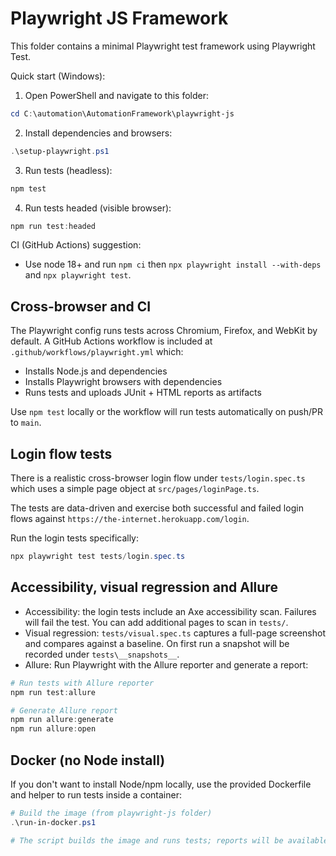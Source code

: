 # Playwright JS Framework

This folder contains a minimal Playwright test framework using Playwright Test.

Quick start (Windows):

1. Open PowerShell and navigate to this folder:

```powershell
cd C:\automation\AutomationFramework\playwright-js
```

2. Install dependencies and browsers:

```powershell
.\setup-playwright.ps1
```

3. Run tests (headless):

```powershell
npm test
```

4. Run tests headed (visible browser):

```powershell
npm run test:headed
```

CI (GitHub Actions) suggestion:
- Use node 18+ and run `npm ci` then `npx playwright install --with-deps` and `npx playwright test`.

Cross-browser and CI
---------------------
The Playwright config runs tests across Chromium, Firefox, and WebKit by default. A GitHub Actions workflow is included at `.github/workflows/playwright.yml` which:

- Installs Node.js and dependencies
- Installs Playwright browsers with dependencies
- Runs tests and uploads JUnit + HTML reports as artifacts

Use `npm test` locally or the workflow will run tests automatically on push/PR to `main`.

Login flow tests
----------------
There is a realistic cross-browser login flow under `tests/login.spec.ts` which uses a simple page object at `src/pages/loginPage.ts`.

The tests are data-driven and exercise both successful and failed login flows against `https://the-internet.herokuapp.com/login`.

Run the login tests specifically:

```powershell
npx playwright test tests/login.spec.ts
```

Accessibility, visual regression and Allure
-----------------------------------------

- Accessibility: the login tests include an Axe accessibility scan. Failures will fail the test. You can add additional pages to scan in `tests/`.
- Visual regression: `tests/visual.spec.ts` captures a full-page screenshot and compares against a baseline. On first run a snapshot will be recorded under `tests\__snapshots__`.
- Allure: Run Playwright with the Allure reporter and generate a report:

```powershell
# Run tests with Allure reporter
npm run test:allure

# Generate Allure report
npm run allure:generate
npm run allure:open
```

Docker (no Node install)
------------------------
If you don't want to install Node/npm locally, use the provided Dockerfile and helper to run tests inside a container:

```powershell
# Build the image (from playwright-js folder)
.\run-in-docker.ps1

# The script builds the image and runs tests; reports will be available in the project folder.
```




